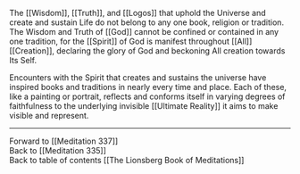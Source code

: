 The [[Wisdom]], [[Truth]], and [[Logos]] that uphold the Universe and create and sustain Life do not belong to any one book, religion or tradition. The Wisdom and Truth of [[God]] cannot be confined or contained in any one tradition, for the [[Spirit]] of God is manifest throughout [[All]] [[Creation]], declaring the glory of God and beckoning All creation towards Its Self. 

Encounters with the Spirit that creates and sustains the universe have inspired books and traditions in nearly every time and place. Each of these, like a painting or portrait, reflects and conforms itself in varying degrees of faithfulness to the underlying invisible [[Ultimate Reality]] it aims to make visible and represent.

___

Forward to [[Meditation 337]]  
Back to [[Meditation 335]]  
Back to table of contents [[The Lionsberg Book of Meditations]]  